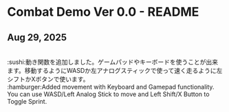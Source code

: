 <h1>Combat Demo Ver 0.0 - README</h1> 

<h2>Aug 29, 2025</h2><br>
:sushi:動き関数を追加しました。ゲームパッドやキーボードを使うことが出来ます。移動するようにWASDか左アナログスティックで使って速く走るように左シフトかXボタンで使います。<br>
:hamburger:Added movement with Keyboard and Gamepad functionality. You can use WASD/Left Analog Stick to move and Left Shift/X Button to Toggle Sprint.

